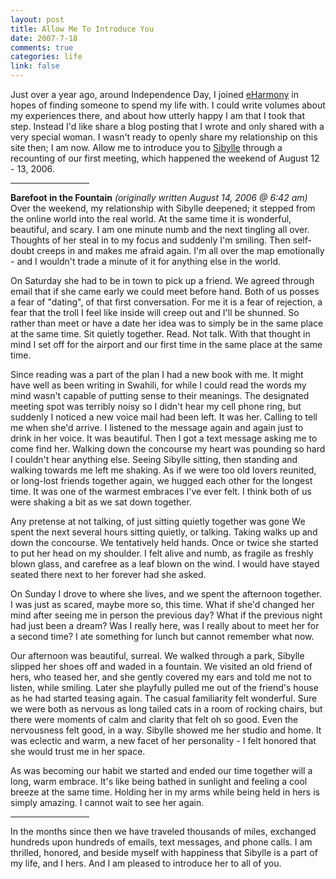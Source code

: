 ```yaml
--- 
layout: post
title: Allow Me To Introduce You
date: 2007-7-18
comments: true
categories: life
link: false
---
```

Just over a year ago, around Independence Day, I joined <a href="http://eHarmony.com" title="eHarmony">eHarmony</a> in hopes of finding someone to spend my life with.  I could write volumes about my experiences there, and about how utterly happy I am that I took that step.  Instead I'd like share a blog posting that I wrote and only shared with a very special woman.  I wasn't ready to openly share my relationship on this site then; I am now.  Allow me to introduce you to <a href="#" title="say 'sea-BILL-uh'">Sibylle</a> through a recounting of our first meeting, which happened the weekend of August 12 - 13, 2006.

<hr width=25%">

<strong>Barefoot in the Fountain</strong>
<i>(originally written August 14, 2006 @ 6:42 am)</i>
Over the weekend, my relationship with Sibylle deepened; it stepped from the online world into the real world. At the same time it is wonderful, beautiful, and scary. I am one minute numb and the next tingling all over. Thoughts of her steal in to my focus and suddenly I'm smiling. Then self-doubt creeps in and makes me afraid again. I'm all over the map emotionally - and I wouldn't trade a minute of it for anything else in the world.

On Saturday she had to be in town to pick up a friend. We agreed through email that if she came early we could meet before hand. Both of us posses a fear of "dating", of that first conversation. For me it is a fear of rejection, a fear that the troll I feel like inside will creep out and I'll be shunned. So rather than meet or have a date her idea was to simply be in the same place at the same time. Sit quietly together. Read. Not talk. With that thought in mind I set off for the airport and our first time in the same place at the same time.

Since reading was a part of the plan I had a new book with me. It might have well as been writing in Swahili, for while I could read the words my mind wasn't capable of putting sense to their meanings. The designated meeting spot was terribly noisy so I didn't hear my cell phone ring, but suddenly I noticed a new voice mail had been left. It was her. Calling to tell me when she'd arrive. I listened to the message again and again just to drink in her voice. It was beautiful. Then I got a text message asking me to come find her. Walking down the concourse my heart was pounding so hard I couldn't hear anything else. Seeing Sibylle sitting, then standing and walking towards me left me shaking. As if we were too old lovers reunited, or long-lost friends together again, we hugged each other for the longest time. It was one of the warmest embraces I've ever felt. I think both of us were shaking a bit as we sat down together.

Any pretense at not talking, of just sitting quietly together was gone We spent the next several hours sitting quietly, or talking. Taking walks up and down the concourse. We tentatively held hands. Once or twice she started to put her head on my shoulder. I felt alive and numb, as fragile as freshly blown glass, and carefree as a leaf blown on the wind. I would have stayed seated there next to her forever had she asked.

On Sunday I drove to where she lives, and we spent the afternoon together. I was just as scared, maybe more so, this time. What if she'd changed her mind after seeing me in person the previous day? What if the previous night had just been a dream? Was I really here, was I really about to meet her for a second time? I ate something for lunch but cannot remember what now.

Our afternoon was beautiful, surreal. We walked through a park, Sibylle slipped her shoes off and waded in a fountain. We visited an old friend of hers, who teased her, and she gently covered my ears and told me not to listen, while smiling. Later she playfully pulled me out of the friend's house as he had started teasing again. The casual familiarity felt wonderful. Sure we were both as nervous as long tailed cats in a room of rocking chairs, but there were moments of calm and clarity that felt oh so good. Even the nervousness felt good, in a way. Sibylle showed me her studio and home. It was eclectic and warm, a new facet of her personality - I felt honored that she would trust me in her space.

As was becoming our habit we started and ended our time together will a long, warm embrace. It's like being bathed in sunlight and feeling a cool breeze at the same time. Holding her in my arms while being held in hers is simply amazing. I cannot wait to see her again.

<hr width="25%">

In the months since then we have traveled thousands of miles, exchanged hundreds upon hundreds of emails, text messages, and phone calls.  I am thrilled, honored, and beside myself with happiness that Sibylle is a part of my life, and I hers.  And I am pleased to introduce her to all of you.
